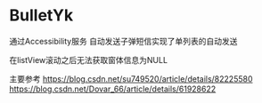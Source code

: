 # BulletYk

通过Accessibility服务 自动发送子弹短信实现了单列表的自动发送 

在listView滚动之后无法获取窗体信息为NULL 

主要参考 https://blog.csdn.net/su749520/article/details/82225580
        https://blog.csdn.net/Dovar_66/article/details/61928622
